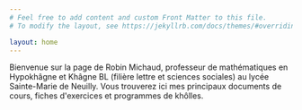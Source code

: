 ```yaml
---
# Feel free to add content and custom Front Matter to this file.
# To modify the layout, see https://jekyllrb.com/docs/themes/#overriding-theme-defaults

layout: home
---
```


Bienvenue sur la page de Robin Michaud, professeur de mathématiques en Hypokhâgne et Khâgne BL (filière lettre et sciences sociales) au lycée Sainte-Marie de Neuilly. Vous trouverez ici mes principaux documents de cours, fiches d'exercices et programmes de khôlles.

